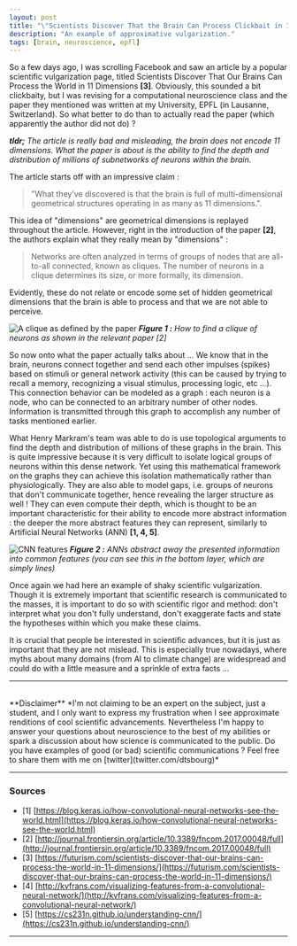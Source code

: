 ```yaml
---
layout: post
title: "\"Scientists Discover That the Brain Can Process Clickbait in 11 Dimensions !\""
description: "An example of approximative vulgarization."
tags: [brain, neuroscience, epfl]
---
```


So a few days ago, I was scrolling Facebook and saw an article by a popular scientific vulgarization page, titled Scientists Discover That Our Brains Can Process the World in 11 Dimensions __[3]__. Obviously, this sounded a bit clickbaity, but I was revising for a computational neuroscience class and the paper they mentioned was written at my University, EPFL (in Lausanne, Switzerland). So what better to do than to actually read the paper (which apparently the author did not do) ?

*__tldr;__ The article is really bad and misleading, the brain does not encode 11 dimensions. What the paper is about is the ability to find the depth and distribution of millions of subnetworks of neurons within the brain.*

The article starts off with an impressive claim :

> "What they’ve discovered is that the brain is full of multi-dimensional geometrical structures operating in as many as 11 dimensions.".

This idea of "dimensions" are geometrical dimensions is replayed throughout the article. However, right in the introduction of the paper __[2]__, the authors explain what they really mean by "dimensions" :

> Networks are often analyzed in terms of groups of nodes that are all-to-all connected, known as cliques. The number of neurons in a clique determines its size, or more formally, its dimension.

Evidently, these do not relate or encode some set of hidden geometrical dimensions that the brain is able to process and that we are not able to perceive.

![A clique as defined by the paper](https://www.frontiersin.org/files/Articles/266051/fncom-11-00048-HTML-r3/image_m/fncom-11-00048-g001.jpg)
*__Figure 1 :__ How to find a clique of neurons as shown in the relevant paper [2]*

So now onto what the paper actually talks about ... We know that in the brain, neurons connect together and send each other impulses (spikes) based on stimuli or general network activity (this can be caused by trying to recall a memory, recognizing a visual stimulus, processing logic, etc ...). This connection behavior can be modeled as a graph : each neuron is a node, who can be connected to an arbitrary number of other nodes. Information is transmitted through this graph to accomplish any number of tasks mentioned earlier.

What Henry Markram's team was able to do is use topological arguments to find the depth and distribution of millions of these graphs in the brain. This is quite impressive because it is very difficult to isolate logical groups of neurons within this dense network. Yet using this mathematical framework on the graphs they can achieve this isolation mathematically rather than physiologically. They are also able to model gaps, i.e. groups of neurons that don't communicate together, hence revealing the larger structure as well ! They can even compute their depth, which is thought to be an important characteristic for their ability to encode more abstract information : the deeper the more abstract features they can represent, similarly to Artificial Neural Networks (ANN) __[1, 4, 5]__.

![CNN features](https://i.stack.imgur.com/Hl2H6.png)
*__Figure 2 :__ ANNs abstract away the presented information into common features (you can see this in the bottom layer, which are simply lines)*

Once again we had here an example of shaky scientific vulgarization. Though it is extremely important that scientific research is communicated to the masses, it is important to do so with scientific rigor and method: don't interpret what you don't fully understand, don't exaggerate facts and state the hypotheses within which you make these claims.

It is crucial that people be interested in scientific advances, but it is just as important that they are not mislead. This is especially true nowadays, where myths about many domains (from AI to climate change) are widespread and could do with a little measure and a sprinkle of extra facts ...

---
<br />
**Disclaimer** *I'm not claiming to be an expert on the subject, just a student, and I only want to express my frustration when I see approximate renditions of cool scientific advancements. Nevertheless I'm happy to answer your questions about neuroscience to the best of my abilities or spark a discussion about how science is communicated to the public. Do you have examples of good (or bad) scientific communications ? Feel free to share them with me on [twitter](twitter.com/dtsbourg)*

---

### Sources

* [1] [https://blog.keras.io/how-convolutional-neural-networks-see-the-world.html](https://blog.keras.io/how-convolutional-neural-networks-see-the-world.html)
* [2] [http://journal.frontiersin.org/article/10.3389/fncom.2017.00048/full](http://journal.frontiersin.org/article/10.3389/fncom.2017.00048/full)
* [3] [https://futurism.com/scientists-discover-that-our-brains-can-process-the-world-in-11-dimensions/](https://futurism.com/scientists-discover-that-our-brains-can-process-the-world-in-11-dimensions/)
* [4] [http://kvfrans.com/visualizing-features-from-a-convolutional-neural-network/](http://kvfrans.com/visualizing-features-from-a-convolutional-neural-network/)
* [5] [https://cs231n.github.io/understanding-cnn/](https://cs231n.github.io/understanding-cnn/)

---
<br />
